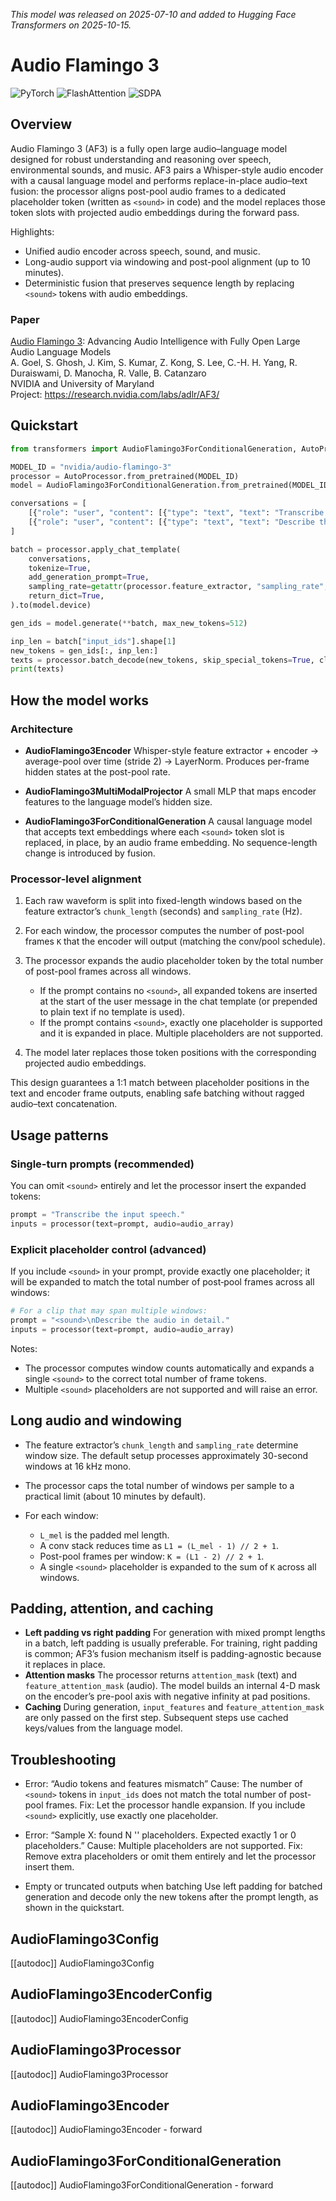 *This model was released on 2025-07-10 and added to Hugging Face Transformers on 2025-10-15.*

# Audio Flamingo 3

<div class="flex flex-wrap space-x-1">
<img alt="PyTorch" src="https://img.shields.io/badge/PyTorch-DE3412?style=flat&logo=pytorch&logoColor=white">
<img alt="FlashAttention" src="https://img.shields.io/badge/%E2%9A%A1%EF%B8%8E%20FlashAttention-eae0c8?style=flat">
<img alt="SDPA" src="https://img.shields.io/badge/SDPA-DE3412?style=flat&logo=pytorch&logoColor=white">
</div>

## Overview

Audio Flamingo 3 (AF3) is a fully open large audio–language model designed for robust understanding and reasoning over speech, environmental sounds, and music. AF3 pairs a Whisper-style audio encoder with a causal language model and performs replace-in-place audio–text fusion: the processor aligns post-pool audio frames to a dedicated placeholder token (written as `<sound>` in code) and the model replaces those token slots with projected audio embeddings during the forward pass.

Highlights:

- Unified audio encoder across speech, sound, and music.
- Long-audio support via windowing and post-pool alignment (up to 10 minutes).
- Deterministic fusion that preserves sequence length by replacing `<sound>` tokens with audio embeddings.

### Paper

[Audio Flamingo 3](https://huggingface.co/papers/2507.08128): Advancing Audio Intelligence with Fully Open Large Audio Language Models  
A. Goel, S. Ghosh, J. Kim, S. Kumar, Z. Kong, S. Lee, C.-H. H. Yang, R. Duraiswami, D. Manocha, R. Valle, B. Catanzaro  
NVIDIA and University of Maryland  
Project: https://research.nvidia.com/labs/adlr/AF3/

## Quickstart

```python
from transformers import AudioFlamingo3ForConditionalGeneration, AutoProcessor

MODEL_ID = "nvidia/audio-flamingo-3"
processor = AutoProcessor.from_pretrained(MODEL_ID)
model = AudioFlamingo3ForConditionalGeneration.from_pretrained(MODEL_ID, device_map="auto").eval()

conversations = [
    [{"role": "user", "content": [{"type": "text", "text": "Transcribe the input speech."}, {"type": "audio", "path": "audio_1.wav"}]}],
    [{"role": "user", "content": [{"type": "text", "text": "Describe the song."}, {"type": "audio", "path": "audio_2.wav"}]}],
]

batch = processor.apply_chat_template(
    conversations,
    tokenize=True,
    add_generation_prompt=True,
    sampling_rate=getattr(processor.feature_extractor, "sampling_rate", 16000),
    return_dict=True,
).to(model.device)

gen_ids = model.generate(**batch, max_new_tokens=512)

inp_len = batch["input_ids"].shape[1]
new_tokens = gen_ids[:, inp_len:]
texts = processor.batch_decode(new_tokens, skip_special_tokens=True, clean_up_tokenization_spaces=False)
print(texts)
```

## How the model works

### Architecture

* **AudioFlamingo3Encoder**
  Whisper-style feature extractor + encoder → average-pool over time (stride 2) → LayerNorm.
  Produces per-frame hidden states at the post-pool rate.

* **AudioFlamingo3MultiModalProjector**
  A small MLP that maps encoder features to the language model’s hidden size.

* **AudioFlamingo3ForConditionalGeneration**
  A causal language model that accepts text embeddings where each `<sound>` token slot is replaced, in place, by an audio frame embedding. No sequence-length change is introduced by fusion.

### Processor-level alignment

1. Each raw waveform is split into fixed-length windows based on the feature extractor’s `chunk_length` (seconds) and `sampling_rate` (Hz).
2. For each window, the processor computes the number of post-pool frames `K` that the encoder will output (matching the conv/pool schedule).
3. The processor expands the audio placeholder token by the total number of post-pool frames across all windows.

   * If the prompt contains no `<sound>`, all expanded tokens are inserted at the start of the user message in the chat template (or prepended to plain text if no template is used).
   * If the prompt contains `<sound>`, exactly one placeholder is supported and it is expanded in place. Multiple placeholders are not supported.
4. The model later replaces those token positions with the corresponding projected audio embeddings.

This design guarantees a 1:1 match between placeholder positions in the text and encoder frame outputs, enabling safe batching without ragged audio–text concatenation.

## Usage patterns

### Single-turn prompts (recommended)

You can omit `<sound>` entirely and let the processor insert the expanded tokens:

```python
prompt = "Transcribe the input speech."
inputs = processor(text=prompt, audio=audio_array)
```

### Explicit placeholder control (advanced)

If you include `<sound>` in your prompt, provide exactly one placeholder; it will be expanded to match the total number of post‑pool frames across all windows:

```python
# For a clip that may span multiple windows:
prompt = "<sound>\nDescribe the audio in detail."
inputs = processor(text=prompt, audio=audio_array)
```

Notes:

* The processor computes window counts automatically and expands a single `<sound>` to the correct total number of frame tokens.
* Multiple `<sound>` placeholders are not supported and will raise an error.

## Long audio and windowing

* The feature extractor’s `chunk_length` and `sampling_rate` determine window size.
  The default setup processes approximately 30-second windows at 16 kHz mono.
* The processor caps the total number of windows per sample to a practical limit (about 10 minutes by default).
* For each window:

  * `L_mel` is the padded mel length.
  * A conv stack reduces time as `L1 = (L_mel - 1) // 2 + 1`.
  * Post-pool frames per window: `K = (L1 - 2) // 2 + 1`.
  * A single `<sound>` placeholder is expanded to the sum of `K` across all windows.

## Padding, attention, and caching

* **Left padding vs right padding**
  For generation with mixed prompt lengths in a batch, left padding is usually preferable.
  For training, right padding is common; AF3’s fusion mechanism itself is padding-agnostic because it replaces in place.
* **Attention masks**
  The processor returns `attention_mask` (text) and `feature_attention_mask` (audio). The model builds an internal 4-D mask on the encoder’s pre-pool axis with negative infinity at pad positions.
* **Caching**
  During generation, `input_features` and `feature_attention_mask` are only passed on the first step. Subsequent steps use cached keys/values from the language model.

## Troubleshooting

* Error: “Audio tokens and features mismatch”
  Cause: The number of `<sound>` tokens in `input_ids` does not match the total number of post-pool frames.
  Fix: Let the processor handle expansion. If you include `<sound>` explicitly, use exactly one placeholder.

* Error: “Sample X: found N '<sound>' placeholders. Expected exactly 1 or 0 placeholders.”
  Cause: Multiple placeholders are not supported.
  Fix: Remove extra placeholders or omit them entirely and let the processor insert them.

* Empty or truncated outputs when batching
  Use left padding for batched generation and decode only the new tokens after the prompt length, as shown in the quickstart.

## AudioFlamingo3Config

[[autodoc]] AudioFlamingo3Config

## AudioFlamingo3EncoderConfig

[[autodoc]] AudioFlamingo3EncoderConfig

## AudioFlamingo3Processor

[[autodoc]] AudioFlamingo3Processor

## AudioFlamingo3Encoder

[[autodoc]] AudioFlamingo3Encoder
    - forward

## AudioFlamingo3ForConditionalGeneration

[[autodoc]] AudioFlamingo3ForConditionalGeneration
    - forward
